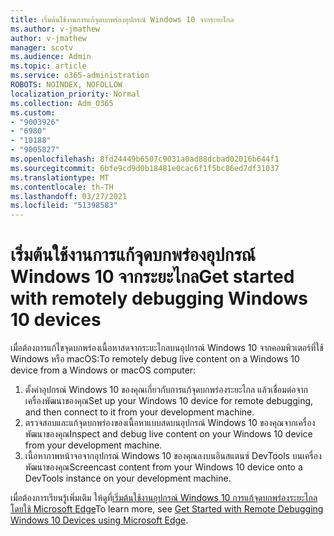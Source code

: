 ```yaml
---
title: เริ่มต้นใช้งานการแก้จุดบกพร่องอุปกรณ์ Windows 10 จากระยะไกล
ms.author: v-jmathew
author: v-jmathew
manager: scotv
ms.audience: Admin
ms.topic: article
ms.service: o365-administration
ROBOTS: NOINDEX, NOFOLLOW
localization_priority: Normal
ms.collection: Adm_O365
ms.custom:
- "9003926"
- "6980"
- "10188"
- "9005827"
ms.openlocfilehash: 8fd24449b6507c9031a0ad88dcbad02016b644f1
ms.sourcegitcommit: 6bfe9cd9d0b18481e0cac6f1f5bc86ed7df31037
ms.translationtype: MT
ms.contentlocale: th-TH
ms.lasthandoff: 03/27/2021
ms.locfileid: "51398583"
---
```

# <a name="get-started-with-remotely-debugging-windows-10-devices"></a><span data-ttu-id="459fe-102">เริ่มต้นใช้งานการแก้จุดบกพร่องอุปกรณ์ Windows 10 จากระยะไกล</span><span class="sxs-lookup"><span data-stu-id="459fe-102">Get started with remotely debugging Windows 10 devices</span></span>

<span data-ttu-id="459fe-103">เมื่อต้องการแก้ไขจุดบกพร่องเนื้อหาสดจากระยะไกลบนอุปกรณ์ Windows 10 จากคอมพิวเตอร์ที่ใช้ Windows หรือ macOS:</span><span class="sxs-lookup"><span data-stu-id="459fe-103">To remotely debug live content on a Windows 10 device from a Windows or macOS computer:</span></span>

1. <span data-ttu-id="459fe-104">ตั้งค่าอุปกรณ์ Windows 10 ของคุณเกี่ยวกับการแก้จุดบกพร่องระยะไกล แล้วเชื่อมต่อจากเครื่องพัฒนาของคุณ</span><span class="sxs-lookup"><span data-stu-id="459fe-104">Set up your Windows 10 device for remote debugging, and then connect to it from your development machine.</span></span>
2. <span data-ttu-id="459fe-105">ตรวจสอบและแก้จุดบกพร่องของเนื้อหาแบบสดบนอุปกรณ์ Windows 10 ของคุณจากเครื่องพัฒนาของคุณ</span><span class="sxs-lookup"><span data-stu-id="459fe-105">Inspect and debug live content on your Windows 10 device from your development machine.</span></span>
3. <span data-ttu-id="459fe-106">เนื้อหาภาพหน้าจอจากอุปกรณ์ Windows 10 ของคุณลงบนอินสแตนซ์ DevTools บนเครื่องพัฒนาของคุณ</span><span class="sxs-lookup"><span data-stu-id="459fe-106">Screencast content from your Windows 10 device onto a DevTools instance on your development machine.</span></span>

<span data-ttu-id="459fe-107">เมื่อต้องการเรียนรู้เพิ่มเติม ให้ดูที่[เริ่มต้นใช้งานอุปกรณ์ Windows 10 การแก้จุดบกพร่องระยะไกลโดยใช้ Microsoft Edge](https://go.microsoft.com/fwlink/?linkid=2142172)</span><span class="sxs-lookup"><span data-stu-id="459fe-107">To learn more, see [Get Started with Remote Debugging Windows 10 Devices using Microsoft Edge](https://go.microsoft.com/fwlink/?linkid=2142172).</span></span>
